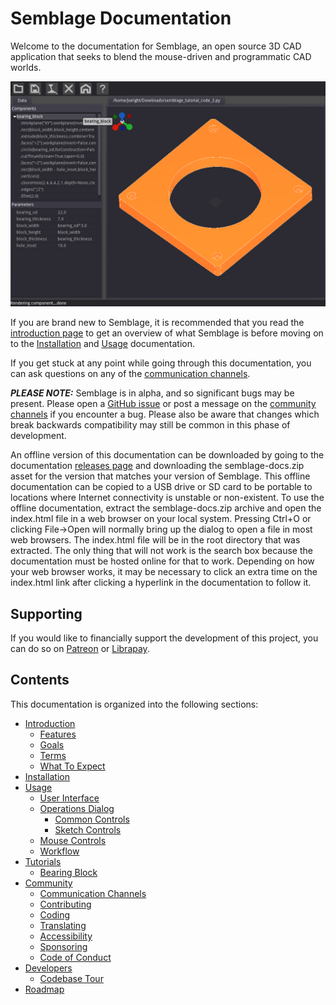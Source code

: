 # Semblage Documentation

Welcome to the documentation for Semblage, an open source 3D CAD application that seeks to blend the mouse-driven and programmatic CAD worlds.

![Semblage screenshot](_static/Semblage_Pre_Alpha_Screenshot_03_Full.png)

If you are brand new to Semblage, it is recommended that you read the [introduction page](introduction.md) to get an overview of what Semblage is before moving on to the [Installation](installation.md) and [Usage](usage.md) documentation.

If you get stuck at any point while going through this documentation, you can ask questions on any of the [communication channels](community.md#communication-channels).

***PLEASE NOTE:*** Semblage is in alpha, and so significant bugs may be present. Please open a [GitHub issue](https://github.com/7BIndustries/Semblage/issues) or post a message on the [community channels](community.md#communication-channels) if you encounter a bug. Please also be aware that changes which break backwards compatibility may still be common in this phase of development.

An offline version of this documentation can be downloaded by going to the documentation [releases page](https://github.com/7BIndustries/semblage-docs/releases) and downloading the semblage-docs.zip asset for the version that matches your version of Semblage. This offline documentation can be copied to a USB drive or SD card to be portable to locations where Internet connectivity is unstable or non-existent. To use the offline documentation, extract the semblage-docs.zip archive and open the index.html file in a web browser on your local system. Pressing Ctrl+O or clicking File->Open will normally bring up the dialog to open a file in most web browsers. The index.html file will be in the root directory that was extracted. The only thing that will not work is the search box because the documentation must be hosted online for that to work. Depending on how your web browser works, it may be necessary to click an extra time on the index.html link after clicking a hyperlink in the documentation to follow it.

## Supporting

If you would like to financially support the development of this project, you can do so on [Patreon](https://www.patreon.com/jmwright) or [Librapay](https://liberapay.com/jmwright/).

## Contents

This documentation is organized into the following sections:

* [Introduction](introduction.md)
    * [Features](introduction.md#features)
    * [Goals](introduction.md#goals)
    * [Terms](introduction.md#terms)
    * [What To Expect](introduction.md#what-to-expect)
* [Installation](installation.md)
* [Usage](usage.md)
    * [User Interface](usage.md#user-interface)
    * [Operations Dialog](usage.md#operations-dialog)
        * [Common Controls](usage.md#common-controls)
        * [Sketch Controls](usage.md#sketch-controls)
    * [Mouse Controls](usage.md#mouse-controls)
    * [Workflow](usage.md#workflow)
* [Tutorials](tutorials/index.md)
    * [Bearing Block](tutorials/bearing_block.md)
* [Community](community.md)
    * [Communication Channels](community.md#communication-channels)
    * [Contributing](community.md#contributing)
    * [Coding](community.md#coding)
    * [Translating](community.md#translating)
    * [Accessibility](community.md#accessibility)
    * [Sponsoring](community.md#sponsoring)
    * [Code of Conduct](community.md#code-of-conduct)
* [Developers](developer_setup.md)
    * [Codebase Tour](codebase_tour.md)
* [Roadmap](roadmap.md)
